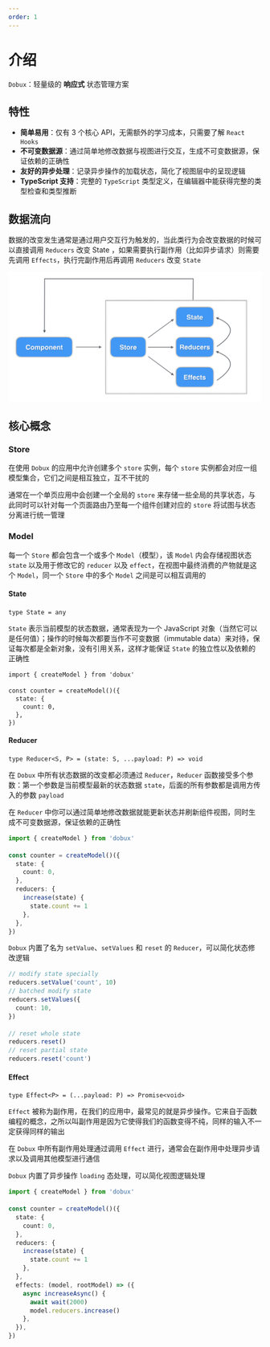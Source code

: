 ```yaml
---
order: 1
---
```


# 介绍

`Dobux`：轻量级的 **响应式** 状态管理方案

## 特性

- **简单易用**：仅有 3 个核心 API，无需额外的学习成本，只需要了解 `React Hooks`
- **不可变数据源**：通过简单地修改数据与视图进行交互，生成不可变数据源，保证依赖的正确性
- **友好的异步处理**：记录异步操作的加载状态，简化了视图层中的呈现逻辑
- **TypeScript 支持**：完整的 `TypeScript` 类型定义，在编辑器中能获得完整的类型检查和类型推断

## 数据流向

数据的改变发生通常是通过用户交互行为触发的，当此类行为会改变数据的时候可以直接调用 `Reducers` 改变 State ，如果需要执行副作用（比如异步请求）则需要先调用 `Effects`，执行完副作用后再调用 `Reducers` 改变 `State`

<div style="text-align: center">
  <img width="800px" src="/dobux-flow.png" />
</div>

## 核心概念

### Store

在使用 `Dobux` 的应用中允许创建多个 `store` 实例，每个 `store` 实例都会对应一组模型集合，它们之间是相互独立，互不干扰的

通常在一个单页应用中会创建一个全局的 `store` 来存储一些全局的共享状态，与此同时可以针对每一个页面路由乃至每一个组件创建对应的 `store` 将试图与状态分离进行统一管理

### Model

每一个 `Store` 都会包含一个或多个 `Model`（模型），该 `Model` 内会存储视图状态 `state` 以及用于修改它的 `reducer` 以及 `effect`，在视图中最终消费的产物就是这个 `Model`，同一个 `Store` 中的多个 `Model` 之间是可以相互调用的

#### State

`type State = any`

`State` 表示当前模型的状态数据，通常表现为一个 JavaScript 对象（当然它可以是任何值）；操作的时候每次都要当作不可变数据（immutable data）来对待，保证每次都是全新对象，没有引用关系，这样才能保证 `State` 的独立性以及依赖的正确性

```tsx | pure
import { createModel } from 'dobux'

const counter = createModel()({
  state: {
    count: 0,
  },
})
```

#### Reducer

`type Reducer<S, P> = (state: S, ...payload: P) => void`

在 `Dobux` 中所有状态数据的改变都必须通过 `Reducer`，`Reducer` 函数接受多个参数：第一个参数是当前模型最新的状态数据 `state`，后面的所有参数都是调用方传入的参数 `payload`

在 `Reducer` 中你可以通过简单地修改数据就能更新状态并刷新组件视图，同时生成不可变数据源，保证依赖的正确性

```ts
import { createModel } from 'dobux'

const counter = createModel()({
  state: {
    count: 0,
  },
  reducers: {
    increase(state) {
      state.count += 1
    },
  },
})
```

`Dobux` 内置了名为 `setValue`、`setValues` 和 `reset` 的 `Reducer`，可以简化状态修改逻辑

```ts
// modify state specially
reducers.setValue('count', 10)
// batched modify state
reducers.setValues({
  count: 10,
})

// reset whole state
reducers.reset()
// reset partial state
reducers.reset('count')
```

#### Effect

`type Effect<P> = (...payload: P) => Promise<void>`

`Effect` 被称为副作用，在我们的应用中，最常见的就是异步操作。它来自于函数编程的概念，之所以叫副作用是因为它使得我们的函数变得不纯，同样的输入不一定获得同样的输出

在 `Dobux` 中所有副作用处理通过调用 `Effect` 进行，通常会在副作用中处理异步请求以及调用其他模型进行通信

`Dobux` 内置了异步操作 `loading` 态处理，可以简化视图逻辑处理

```ts
import { createModel } from 'dobux'

const counter = createModel()({
  state: {
    count: 0,
  },
  reducers: {
    increase(state) {
      state.count += 1
    },
  },
  effects: (model, rootModel) => ({
    async increaseAsync() {
      await wait(2000)
      model.reducers.increase()
    },
  }),
})
```
